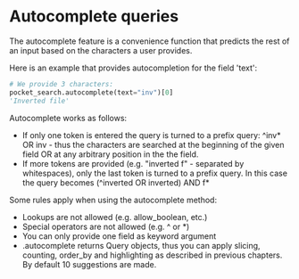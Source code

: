 # Autocomplete queries
The autocomplete feature is a convenience function that predicts the rest of an input based on the characters a user provides.

Here is an example that provides autocompletion for the field 'text':

```Python
# We provide 3 characters:
pocket_search.autocomplete(text="inv")[0]
'Inverted file'
```

Autocomplete works as follows:

* If only one token is entered the query is turned to a prefix query: ^inv* OR inv - thus the characters are searched at the beginning of the given field OR at any arbitrary position in the the field.
* If more tokens are provided (e.g. "inverted f" - separated by whitespaces), only the last token is turned to a prefix query. In this case the query becomes (^inverted OR inverted) AND f*

Some rules apply when using the autocomplete method:

* Lookups are not allowed (e.g. allow_boolean, etc.)
* Special operators are not allowed (e.g. ^ or *)
* You can only provide one field as keyword argument
* .autocomplete returns Query objects, thus you can apply slicing, counting, order_by and highlighting as described in previous chapters. By default 10 suggestions are made.